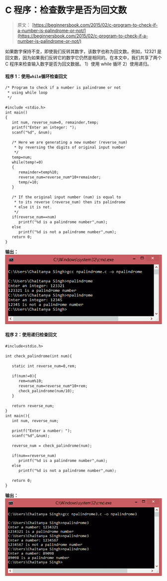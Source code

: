# C 程序：检查数字是否为回文数

> 原文： [https://beginnersbook.com/2015/02/c-program-to-check-if-a-number-is-palindrome-or-not/](https://beginnersbook.com/2015/02/c-program-to-check-if-a-number-is-palindrome-or-not/)

如果数字保持不变，即使我们反转其数字，该数字也称为回文数。例如，12321 是回文数，因为如果我们反转它的数字它仍然是相同的。在本文中，我们共享了两个 C 程序来检查输入数字是否为回文数据。 1）使用 while 循环 2）使用递归。

#### 程序 1：使用`while`循环检查回文

```
/* Program to check if a number is palindrome or not
 * using while loop
 */

#include <stdio.h>
int main()
{
   int num, reverse_num=0, remainder,temp;
   printf("Enter an integer: ");
   scanf("%d", &num);

   /* Here we are generating a new number (reverse_num)
    * by reversing the digits of original input number
    */
   temp=num;
   while(temp!=0)
   {
      remainder=temp%10;
      reverse_num=reverse_num*10+remainder;
      temp/=10;
   } 

   /* If the original input number (num) is equal to
    * to its reverse (reverse_num) then its palindrome
    * else it is not.
    */ 
   if(reverse_num==num) 
      printf("%d is a palindrome number",num);
   else
      printf("%d is not a palindrome number",num);
   return 0;
}
```

**输出：**
![checking_palindrome_number_output](img/4ebcd98e5eb8ed8b6cac3dc168a79a64.jpg)

#### 程序 2：使用递归检查回文

```
#include<stdio.h>

int check_palindrome(int num){

   static int reverse_num=0,rem;

   if(num!=0){
      rem=num%10;
      reverse_num=reverse_num*10+rem;
      check_palindrome(num/10);
   }

   return reverse_num;
}
int main(){
   int num, reverse_num;

   printf("Enter a number: ");
   scanf("%d",&num);

   reverse_num = check_palindrome(num);

   if(num==reverse_num)
      printf("%d is a palindrome number",num);
   else
      printf("%d is not a palindrome number",num);

   return 0;
}

```

**输出：**
![palindrome_using_recursion](img/4e04f7d2912abd8e104730b34bd3fa3f.jpg)